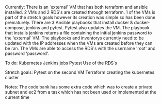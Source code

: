 Currently:
There is an 'external' VM that has both terraform and ansible installed.
2 VMs and 2 RDS's are created through terraform. 
1 of the VMs is part of the stretch goals however its creation was simple so has been done prematurely.
There are 3 Ansible playbooks that install docker & docker-compose, jenkins and pytest. Pytest also updates the VM.
The playbook that installs jenkins returns a file containing the initial jenkins password to the 'external' VM.
The playbooks and inventorys currently need to be updated with the IP addresses when the VMs are created before they can be ran.
The VMs are able to access the RDS's with the username 'root' and password 'password'.

To do:
Kubernetes
Jenkins jobs
Pytest
Use of the RDS's

Stretch goals:
Pytest on the second VM
Terraform creating the kubernetes cluster

Notes:
The code bank has some extra code which was to create a private subnet and ec2 from a task which has not been used or implemented at the current time